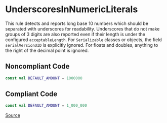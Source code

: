 # UnderscoresInNumericLiterals

This rule detects and reports long base 10 numbers which should be separated with underscores
for readability. Underscores that do not make groups of 3 digits are also reported even if their length is
under the configured `acceptableLength`. For `Serializable` classes or objects, the field `serialVersionUID` is
explicitly ignored. For floats and doubles, anything to the right of the decimal point is ignored.

## Noncompliant Code

```kotlin
const val DEFAULT_AMOUNT = 1000000
```
## Compliant Code

```kotlin
const val DEFAULT_AMOUNT = 1_000_000
```

[Source](https://arturbosch.github.io/detekt/style.html#underscoresinnumericliterals)
